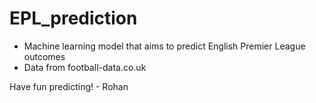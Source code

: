 # EPL_prediction
* Machine learning model that aims to predict English Premier League outcomes
* Data from football-data.co.uk

Have fun predicting! - Rohan
